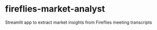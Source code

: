 # fireflies-market-analyst
Streamlit app to extract market insights from Fireflies meeting transcripts
